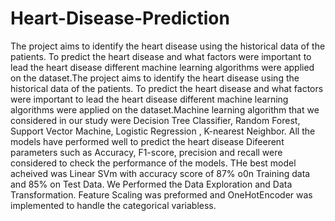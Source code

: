 # Heart-Disease-Prediction
The project aims to identify the heart disease using the historical data of the patients. To predict  the heart disease and what factors were important to lead the heart disease different machine  learning algorithms were applied on the dataset.The project aims to identify the heart disease using the historical data of the patients. To predict  the heart disease and what factors were important to lead the heart disease different machine  learning algorithms were applied on the dataset.Machine learning algorithm that we considered in our study were Decision Tree Classifier, Random  Forest, Support Vector Machine, Logistic Regression , K-nearest Neighbor. All the models have  performed well to predict the heart disease
Difeerent parameters such as Accuracy, F1-score, precision and recall were considered to check the performance of the models.
THe best model acheived was Linear SVm with accuracy score of 87% o0n Training data and 85% on Test Data.
We Performed the Data Exploration and Data Transformation.
Feature Scaling was preformed and OneHotEncoder was implemented to handle the categorical variabless.
